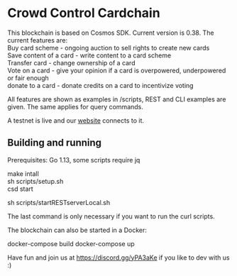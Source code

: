 # Crowd Control Cardchain

This blockchain is based on Cosmos SDK. Current version is 0.38.
The current features are:  
Buy card scheme - ongoing auction to sell rights to create new cards  
Save content of a card - write content to a card scheme  
Transfer card - change ownership of a card  
Vote on a card - give your opinion if a card is overpowered, underpowered or fair enough  
donate to a card - donate credits on a card to incentivize voting  

All features are shown as examples in /scripts, REST and CLI examples are given. The same applies for query commands.

A testnet is live and our [website](https://www.crowdcontrol.network) connects to it.

## Building and running

Prerequisites: Go 1.13, some scripts require jq

make intall  
sh scripts/setup.sh  
csd start  

sh scripts/startRESTserverLocal.sh

The last command is only necessary if you want to run the curl scripts.

The blockchain can also be started in a Docker:

docker-compose build
docker-compose up

Have fun and join us at https://discord.gg/yPA3aKe if you like to dev with us :)
